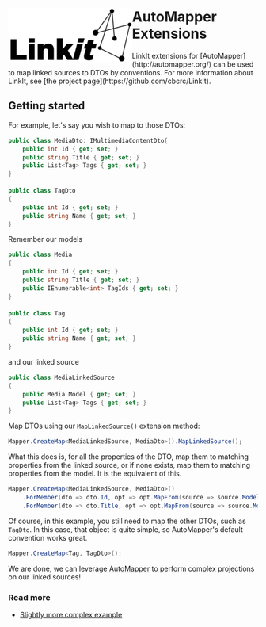 <div><img style="float: left;" src="logo.png"><h1>AutoMapper Extensions</h1></div>
LinkIt extensions for [AutoMapper](http://automapper.org/) can be used to map linked sources to DTOs by conventions. For more information about LinkIt, see [the project page](https://github.com/cbcrc/LinkIt).

Getting started
---------------

For example, let's say you wish to map to those DTOs:

```csharp
public class MediaDto: IMultimediaContentDto{
    public int Id { get; set; }
    public string Title { get; set; }
    public List<Tag> Tags { get; set; }
}

public class TagDto
{
    public int Id { get; set; }
    public string Name { get; set; }
}
```

Remember our models

```csharp
public class Media
{
    public int Id { get; set; }
    public string Title { get; set; }
    public IEnumerable<int> TagIds { get; set; }
}

public class Tag
{
    public int Id { get; set; }
    public string Name { get; set; }
}
```

and our linked source
```csharp
public class MediaLinkedSource
{
    public Media Model { get; set; }
    public List<Tag> Tags { get; set; }
}
```

Map DTOs using our `MapLinkedSource()` extension method:
```csharp
Mapper.CreateMap<MediaLinkedSource, MediaDto>().MapLinkedSource();
```

What this does is, for all the properties of the DTO, map them to matching properties from the linked source, or if none exists, map them to matching properties from the model. It is the equivalent of this.
```csharp
Mapper.CreateMap<MediaLinkedSource, MediaDto>()
    .ForMember(dto => dto.Id, opt => opt.MapFrom(source => source.Model.Id))
    .ForMember(dto => dto.Title, opt => opt.MapFrom(source => source.Model.Title))

```

Of course, in this example, you still need to map the other DTOs, such as `TagDto`. In this case, that object is quite simple, so AutoMapper's default convention works great.
```csharp
Mapper.CreateMap<Tag, TagDto>();
```
We are done, we can leverage [AutoMapper](http://automapper.org/) to perform complex projections on our linked sources!

### Read more
- [Slightly more complex example](slightly-more-complex-example.md)
